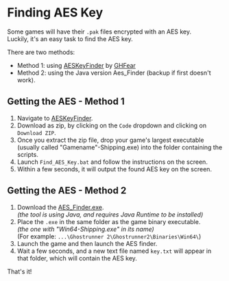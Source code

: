 # Finding AES Key
Some games will have their `.pak` files encrypted with an AES key. </br>
Luckily, it's an easy task to find the AES key.

There are two methods:
- Method 1: using [AESKeyFinder](https://github.com/GHFear/AESKeyFinder-By-GHFear) by [GHFear](https://github.com/GHFear/)
- Method 2: using the Java version Aes_Finder (backup if first doesn't work).

## Getting the AES - Method 1
1. Navigate to [AESKeyFinder](https://github.com/GHFear/AESKeyFinder-By-GHFear).
2. Download as zip, by clicking on the `Code` dropdown and clicking on `Download ZIP`.
3. Once you extract the zip file, drop your game's largest executable (usually called "Gamename"-Shipping.exe) into the folder containing the scripts.
4. Launch `Find_AES_Key.bat` and follow the instructions on the screen.
5. Within a few seconds, it will output the found AES key on the screen.




## Getting the AES - Method 2
1. Download the [AES_Finder.exe](https://github.com/Dmgvol/UE_Modding/raw/main/Tools/AES_finder.exe).<br>
_(the tool is using Java, and requires Java Runtime to be installed)_
2. Place the `.exe` in the same folder as the game binary executable.<br>
_(the one with "Win64-Shipping.exe" in its name)_<br>
(For example: `...\Ghostrunner 2\Ghostrunner2\Binaries\Win64\`)
3. Launch the game and then launch the AES finder.
4. Wait a few seconds, and a new text file named `key.txt` will appear in that folder, which will contain the AES key.


That's it!